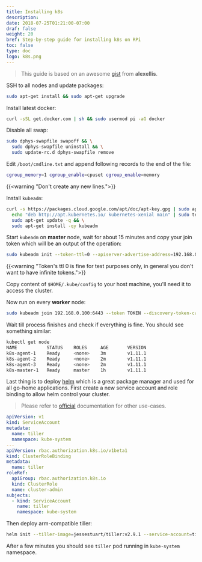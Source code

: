 ```yaml
---
title: Installing k8s
description:
date: 2018-07-25T01:21:00-07:00
draf: false
weight: 20
bref: Step-by-step guide for installing k8s on RPi
toc: false
type: doc
logo: k8s.png
---
```


> This guide is based on an awesome [gist](https://gist.github.com/alexellis/fdbc90de7691a1b9edb545c17da2d975) from **alexellis**.

SSH to all nodes and update packages:

```bash
sudo apt-get install && sudo apt-get upgrade
```

Install latest docker: 
```bash
curl -sSL get.docker.com | sh && sudo usermod pi -aG docker
```

Disable all swap: 

```bash
sudo dphys-swapfile swapoff && \
  sudo dphys-swapfile uninstall && \
  sudo update-rc.d dphys-swapfile remove
```

Edit `/boot/cmdline.txt` and append following records to the end of the file:

```bash
cgroup_memory=1 cgroup_enable=cpuset cgroup_enable=memory
```

{{<warning "Don't create any new lines.">}}

Install `kubeadm`:

```bash
curl -s https://packages.cloud.google.com/apt/doc/apt-key.gpg | sudo apt-key add - && \
  echo "deb http://apt.kubernetes.io/ kubernetes-xenial main" | sudo tee /etc/apt/sources.list.d/kubernetes.list && \
  sudo apt-get update -q && \
  sudo apt-get install -qy kubeadm
```

Start `kubeadm` on **master** node, wait for about 15 minutes and copy your join token which will be an output of the operation:

```bash
sudo kubeadm init --token-ttl=0 --apiserver-advertise-address=192.168.0.100 --pod-network-cidr=10.244.0.0/16
```

{{<warning "Token's ttl 0 is fine for test purposes only, in general you don't want to have infinite tokens.">}}

Copy content of `$HOME/.kube/config` to your host machine, you'll need it to access the cluster. 

Now run on every **worker** node: 

```bash
sudo kubeadm join 192.168.0.100:6443 --token TOKEN --discovery-token-ca-cert-hash sha256:HASH
```

Wait till process finishes and check if everything is fine. You should see something similar: 

```bash
kubectl get node
NAME           STATUS    ROLES     AGE       VERSION
k8s-agent-1    Ready     <none>    3m        v1.11.1
k8s-agent-2    Ready     <none>    2m        v1.11.1
k8s-agent-3    Ready     <none>    2m        v1.11.1
k8s-master-1   Ready     master    1h        v1.11.1
```

Last thing is to deploy [helm](https://helm.sh) which is a great package manager and used for all go-home applications.
First create a new service account and role binding to allow helm control your cluster. 

> Please refer to [official](https://github.com/helm/helm/blob/master/docs/rbac.md) documentation for other use-cases.

```yaml
apiVersion: v1
kind: ServiceAccount
metadata:
  name: tiller
  namespace: kube-system
---
apiVersion: rbac.authorization.k8s.io/v1beta1
kind: ClusterRoleBinding
metadata:
  name: tiller
roleRef:
  apiGroup: rbac.authorization.k8s.io
  kind: ClusterRole
  name: cluster-admin
subjects:
  - kind: ServiceAccount
    name: tiller
    namespace: kube-system
```

Then deploy arm-compatible tiller:
 
```bash
helm init --tiller-image=jessestuart/tiller:v2.9.1 --service-account=tiller
```

After a few minutes you should see `tiller` pod running in `kube-system` namespace.